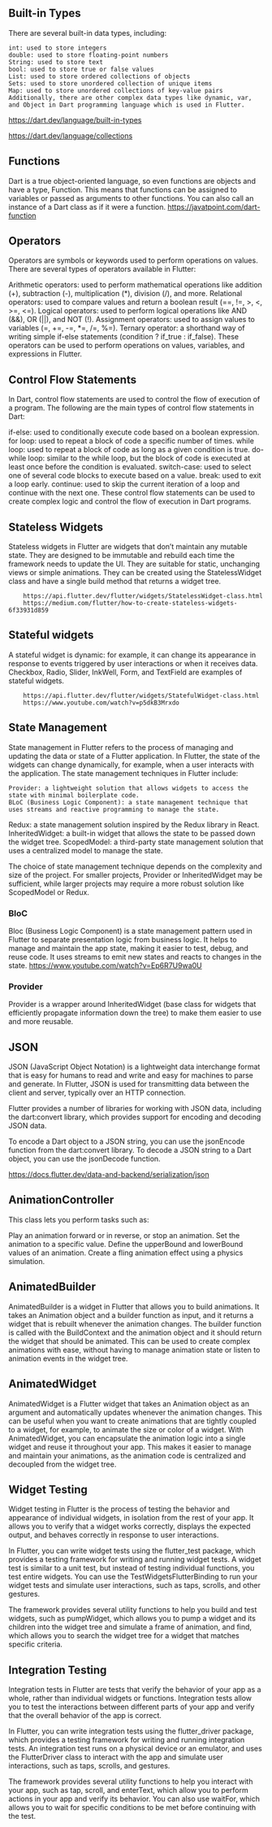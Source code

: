 ## Built-in Types
There are several built-in data types, including:

    int: used to store integers
    double: used to store floating-point numbers
    String: used to store text
    bool: used to store true or false values
    List: used to store ordered collections of objects
    Sets: used to store unordered collection of unique items
    Map: used to store unordered collections of key-value pairs
    Additionally, there are other complex data types like dynamic, var, and Object in Dart programming language which is used in Flutter.
https://dart.dev/language/built-in-types

https://dart.dev/language/collections

## Functions
Dart is a true object-oriented language, so even functions are objects and have a type, Function. This means that functions can be assigned to variables or passed as arguments to other functions. You can also call an instance of a Dart class as if it were a function.
https://javatpoint.com/dart-function

## Operators
Operators are symbols or keywords used to perform operations on values. There are several types of operators available in Flutter:

Arithmetic operators: used to perform mathematical operations like addition (+), subtraction (-), multiplication (*), division (/), and more.
Relational operators: used to compare values and return a boolean result (==, !=, >, <, >=, <=).
Logical operators: used to perform logical operations like AND (&&), OR (||), and NOT (!).
Assignment operators: used to assign values to variables (=, +=, -=, *=, /=, %=).
Ternary operator: a shorthand way of writing simple if-else statements (condition ? if_true : if_false).
These operators can be used to perform operations on values, variables, and expressions in Flutter.

## Control Flow Statements
In Dart, control flow statements are used to control the flow of execution of a program. The following are the main types of control flow statements in Dart:

if-else: used to conditionally execute code based on a boolean expression.
for loop: used to repeat a block of code a specific number of times.
while loop: used to repeat a block of code as long as a given condition is true.
do-while loop: similar to the while loop, but the block of code is executed at least once before the condition is evaluated.
switch-case: used to select one of several code blocks to execute based on a value.
break: used to exit a loop early.
continue: used to skip the current iteration of a loop and continue with the next one.
These control flow statements can be used to create complex logic and control the flow of execution in Dart programs.

## Stateless Widgets
Stateless widgets in Flutter are widgets that don’t maintain any mutable state. They are designed to be immutable and rebuild each time the framework needs to update the UI. They are suitable for static, unchanging views or simple animations. They can be created using the StatelessWidget class and have a single build method that returns a widget tree.
       
        https://api.flutter.dev/flutter/widgets/StatelessWidget-class.html
        https://medium.com/flutter/how-to-create-stateless-widgets-6f33931d859

## Stateful widgets
A stateful widget is dynamic: for example, it can change its appearance in response to events triggered by user interactions or when it receives data. Checkbox, Radio, Slider, InkWell, Form, and TextField are examples of stateful widgets.

        https://api.flutter.dev/flutter/widgets/StatefulWidget-class.html
        https://www.youtube.com/watch?v=p5dkB3Mrxdo

## State Management
State management in Flutter refers to the process of managing and updating the data or state of a Flutter application. In Flutter, the state of the widgets can change dynamically, for example, when a user interacts with the application. The state management techniques in Flutter include:

    Provider: a lightweight solution that allows widgets to access the state with minimal boilerplate code.
    BLoC (Business Logic Component): a state management technique that uses streams and reactive programming to manage the state.
Redux: a state management solution inspired by the Redux library in React.
InheritedWidget: a built-in widget that allows the state to be passed down the widget tree.
ScopedModel: a third-party state management solution that uses a centralized model to manage the state.

The choice of state management technique depends on the complexity and size of the project. For smaller projects, Provider or InheritedWidget may be sufficient, while larger projects may require a more robust solution like ScopedModel or Redux.

### BloC
Bloc (Business Logic Component) is a state management pattern used in Flutter to separate presentation logic from business logic. It helps to manage and maintain the app state, making it easier to test, debug, and reuse code. It uses streams to emit new states and reacts to changes in the state.
https://www.youtube.com/watch?v=Ep6R7U9wa0U

### Provider
Provider is a wrapper around InheritedWidget (base class for widgets that efficiently propagate information down the tree) to make them easier to use and more reusable.

## JSON
JSON (JavaScript Object Notation) is a lightweight data interchange format that is easy for humans to read and write and easy for machines to parse and generate. In Flutter, JSON is used for transmitting data between the client and server, typically over an HTTP connection.

Flutter provides a number of libraries for working with JSON data, including the dart:convert library, which provides support for encoding and decoding JSON data.

To encode a Dart object to a JSON string, you can use the jsonEncode function from the dart:convert library. To decode a JSON string to a Dart object, you can use the jsonDecode function.

https://docs.flutter.dev/data-and-backend/serialization/json

## AnimationController
This class lets you perform tasks such as:

Play an animation forward or in reverse, or stop an animation.
Set the animation to a specific value.
Define the upperBound and lowerBound values of an animation.
Create a fling animation effect using a physics simulation.

## AnimatedBuilder
AnimatedBuilder is a widget in Flutter that allows you to build animations. It takes an Animation object and a builder function as input, and it returns a widget that is rebuilt whenever the animation changes. The builder function is called with the BuildContext and the animation object and it should return the widget that should be animated. This can be used to create complex animations with ease, without having to manage animation state or listen to animation events in the widget tree.

## AnimatedWidget
AnimatedWidget is a Flutter widget that takes an Animation object as an argument and automatically updates whenever the animation changes. This can be useful when you want to create animations that are tightly coupled to a widget, for example, to animate the size or color of a widget. With AnimatedWidget, you can encapsulate the animation logic into a single widget and reuse it throughout your app. This makes it easier to manage and maintain your animations, as the animation code is centralized and decoupled from the widget tree.

## Widget Testing
Widget testing in Flutter is the process of testing the behavior and appearance of individual widgets, in isolation from the rest of your app. It allows you to verify that a widget works correctly, displays the expected output, and behaves correctly in response to user interactions.

In Flutter, you can write widget tests using the flutter_test package, which provides a testing framework for writing and running widget tests. A widget test is similar to a unit test, but instead of testing individual functions, you test entire widgets. You can use the TestWidgetsFlutterBinding to run your widget tests and simulate user interactions, such as taps, scrolls, and other gestures.

The framework provides several utility functions to help you build and test widgets, such as pumpWidget, which allows you to pump a widget and its children into the widget tree and simulate a frame of animation, and find, which allows you to search the widget tree for a widget that matches specific criteria.

## Integration Testing
Integration tests in Flutter are tests that verify the behavior of your app as a whole, rather than individual widgets or functions. Integration tests allow you to test the interactions between different parts of your app and verify that the overall behavior of the app is correct.

In Flutter, you can write integration tests using the flutter_driver package, which provides a testing framework for writing and running integration tests. An integration test runs on a physical device or an emulator, and uses the FlutterDriver class to interact with the app and simulate user interactions, such as taps, scrolls, and gestures.

The framework provides several utility functions to help you interact with your app, such as tap, scroll, and enterText, which allow you to perform actions in your app and verify its behavior. You can also use waitFor, which allows you to wait for specific conditions to be met before continuing with the test.

